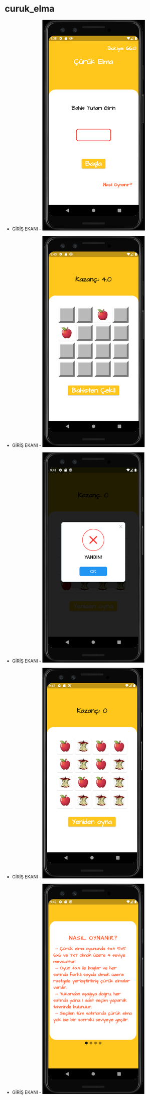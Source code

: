 # curuk_elma
 - GİRİŞ EKANI - 
![alt text](https://github.com/ertugrulkoca/curuk_elma/blob/main/ssler/giris-ekran.png?raw=true)

 - GİRİŞ EKANI - 
![alt text](https://github.com/ertugrulkoca/curuk_elma/blob/main/ssler/oynanis.png?raw=true)

 - GİRİŞ EKANI - 
![alt text](https://github.com/ertugrulkoca/curuk_elma/blob/main/ssler/yandin-1.png?raw=true)

 - GİRİŞ EKANI - 
![alt text](https://github.com/ertugrulkoca/curuk_elma/blob/main/ssler/yandin-2.png?raw=true)

 - GİRİŞ EKANI - 
![alt text](https://github.com/ertugrulkoca/curuk_elma/blob/main/ssler/nasil-oynanir.png?raw=true)